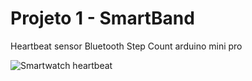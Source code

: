 # Projeto 1 - SmartBand
Heartbeat sensor
Bluetooth
Step Count
arduino mini pro

<img src="https://furtaev.ru/preview/heart_rate_in_smartwatch.png" alt="Smartwatch heartbeat">
